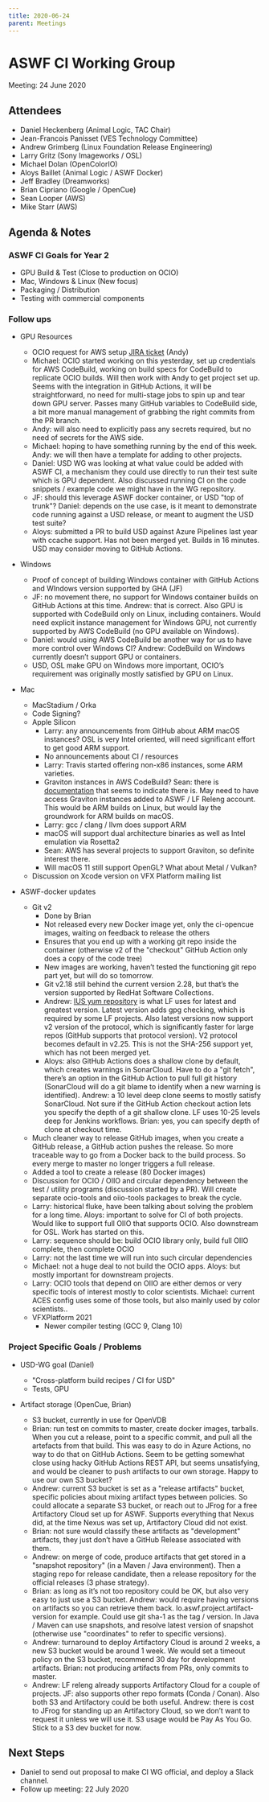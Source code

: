 ```yaml
---
title: 2020-06-24
parent: Meetings
---
```

# **ASWF CI Working Group**

Meeting:   24 June 2020

## Attendees

* Daniel Heckenberg (Animal Logic, TAC Chair)
* Jean-Francois Panisset (VES Technology Committee)
* Andrew Grimberg (Linux Foundation Release Engineering)
* Larry Gritz (Sony Imageworks / OSL)
* Michael Dolan (OpenColorIO)
* Aloys Baillet (Animal Logic / ASWF Docker)
* Jeff Bradley (Dreamworks)
* Brian Cipriano (Google / OpenCue)
* Sean Looper (AWS)
* Mike Starr (AWS)

## Agenda & Notes

### ASWF CI Goals for Year 2

* GPU Build & Test  (Close to production on OCIO)
* Mac, Windows & Linux (New focus)
* Packaging / Distribution 
* Testing with commercial components

### Follow ups

* GPU Resources
    * OCIO request for AWS setup [JIRA ticket](https://jira.linuxfoundation.org/servicedesk/customer/portal/2/IT-19573) (Andy)
    * Michael: OCIO started working on this yesterday, set up credentials for AWS CodeBuild, working on build specs for CodeBuild to replicate OCIO builds. Will then work with Andy to get project set up. Seems with the integration in GitHub Actions, it will be straightforward, no need for multi-stage jobs to spin up and tear down GPU server. Passes many GitHub variables to CodeBuild side, a bit more manual management of grabbing the right commits from the PR branch.
    * Andy: will also need to explicitly pass any secrets required, but no need of secrets for the AWS side.
    * Michael: hoping to have something running by the end of this week. Andy: we will then have a template for adding to other projects.
    * Daniel: USD WG was looking at what value could be added with ASWF CI, a mechanism they could use directly to run their test suite which is GPU dependent. Also discussed running CI on the code snippets / example code we might have in the WG repository.
    * JF: should this leverage ASWF docker container, or USD "top of trunk"? Daniel: depends on the use case, is it meant to demonstrate code running against a USD release, or meant to augment the USD test suite?
    * Aloys: submitted a PR to build USD against Azure Pipelines last year with ccache support. Has not been merged yet. Builds in 16 minutes. USD may consider moving to GitHub Actions.

* Windows
    * Proof of concept of building Windows container with GitHub Actions and WIndows version supported by GHA (JF)
    * JF: no movement there, no support for Windows container builds on GitHub Actions at this time. Andrew: that is correct. Also GPU is supported with CodeBuild only on Linux, including containers. Would need explicit instance management for Windows GPU, not currently supported by AWS CodeBuild (no GPU available on Windows).
    * Daniel: would using AWS CodeBuild be another way for us to have more control over Windows CI? Andrew: CodeBuild on Windows currently doesn’t support GPU or containers.
    * USD, OSL make GPU on Windows more important, OCIO’s requirement was originally mostly satisfied by GPU on Linux.

* Mac
    * MacStadium / Orka
    * Code Signing?
    * Apple Silicon
        * Larry: any announcements from GitHub about ARM macOS instances? OSL is very Intel oriented, will need significant effort to get good ARM support.
        * No announcements about CI / resources
        * Larry: Travis started offering non-x86 instances, some ARM varieties.
        * Graviton instances in AWS CodeBuild? Sean: there is [documentation](https://aws.amazon.com/about-aws/whats-new/2019/11/aws-codebuild-adds-support-for-arm--gpu--and-x-large-compute-typ/) that seems to indicate there is. May need to have access Graviton instances added to ASWF / LF Releng account. This would be ARM builds on Linux, but would lay the groundwork for ARM builds on macOS.
        * Larry: gcc / clang / llvm does support ARM
        * macOS will support dual architecture binaries as well as Intel emulation via Rosetta2
        * Sean: AWS has several projects to support Graviton, so definite interest there.
        * Will macOS 11 still support OpenGL? What about Metal / Vulkan?
    * Discussion on Xcode version on VFX Platform mailing list

* ASWF-docker updates
    * Git v2
        * Done by Brian
        * Not released every new Docker image yet, only the ci-opencue images, waiting on feedback to release the others
        * Ensures that you end up with a working git repo inside the container (otherwise v2 of the "checkout" GitHub Action only does a copy of the code tree)
        * New images are working, haven’t tested the functioning git repo part yet, but will do so tomorrow.
        * Git v2.18 still behind the current version 2.28, but that’s the version supported by RedHat Software Collections.
        * Andrew: [IUS yum repository](https://ius.io/) is what LF uses for latest and greatest version. Latest version adds gpg checking, which is required by some LF projects. Also latest versions now support v2 version of the protocol, which is significantly faster for large repos (GitHub supports that protocol version). V2 protocol becomes default in v2.25. This is not the SHA-256 support yet, which has not been merged yet.
        * Aloys: also GitHub Actions does a shallow clone by default, which creates warnings in SonarCloud. Have to do a "git fetch", there’s an option in the GitHub Action to pull full git history (SonarCloud will do a git blame to identify when a new warning is identified). Andrew: a 10 level deep clone seems to mostly satisfy SonarCloud. Not sure if the GitHub Action checkout action lets you specify the depth of a git shallow clone. LF uses 10-25 levels deep for Jenkins workflows. Brian: yes, you can specify depth of clone at checkout time.
    * Much cleaner way to release GitHub images, when you create a GitHub release, a GitHub action pushes the release. So more traceable way to go from a Docker back to the build process. So every merge to master no longer triggers a full release.
    * Added a tool to create a release (80 Docker images)
    * Discussion for OCIO / OIIO and circular dependency between the test / utility programs (discussion started by a PR). Will create separate ocio-tools and oiio-tools packages to break the cycle.
    * Larry: historical fluke, have been talking about solving the problem for a long time. Aloys: important to solve for CI of both projects. Would like to support full OIIO that supports OCIO. Also downstream for OSL. Work has started on this.
    * Larry: sequence should be: build OCIO library only, build full OIIO complete, then complete OCIO
    * Larry: not the last time we will run into such circular dependencies
    * Michael: not a huge deal to not build the OCIO apps. Aloys: but mostly important for downstream projects.
    * Larry: OCIO tools that depend on OIIO are either demos or very specific tools of interest mostly to color scientists. Michael: current ACES config uses some of those tools, but also mainly used by color scientists..
    * VFXPlatform 2021
        * Newer compiler testing (GCC 9, Clang 10)

### Project Specific Goals / Problems

* USD-WG goal (Daniel)
    * "Cross-platform build recipes / CI for USD"
    * Tests, GPU

* Artifact storage (OpenCue, Brian)
    * S3 bucket, currently in use for OpenVDB
    * Brian: run test on commits to master, create docker images, tarballs. When you cut a release, point to a specific commit, and pull all the artefacts from that build. This was easy to do in Azure Actions, no way to do that on GitHub Actions. Seem to be getting somewhat close using hacky GitHub Actions REST API, but seems unsatisfying, and would be cleaner to push artifacts to our own storage. Happy to use our own S3 bucket?
    * Andrew: current S3 bucket is set as a "release artifacts" bucket, specific policies about mixing artifact types between policies. So could allocate a separate S3 bucket, or reach out to JFrog for a free Artifactory Cloud set up for ASWF. Supports everything that Nexus did, at the time Nexus was set up, Artifactory Cloud did not exist.
    * Brian: not sure would classify these artifacts as "development" artifacts, they just don’t have a GitHub Release associated with them.
    * Andrew: on merge of code, produce artifacts that get stored in a "snapshot repository" (in a Maven / Java environment). Then a staging repo for release candidate, then a release repository for the official releases (3 phase strategy).
    * Brian: as long as it’s not too repository could be OK, but also very easy to just use a S3 bucket. Andrew: would require having versions on artifacts so you can retrieve them back. Io.aswf.project.artifact-version for example. Could use git sha-1 as the tag / version. In Java / Maven can use snapshots, and resolve latest version of snapshot (otherwise use "coordinates" to refer to specific versions).
    * Andrew: turnaround to deploy Artifactory Cloud is around 2 weeks, a new S3 bucket would be around 1 week. We would set a timeout policy on the S3 bucket, recommend 30 day for development artifacts. Brian: not producing artifacts from PRs, only commits to master. 
    * Andrew: LF releng already supports Artifactory Cloud for a couple of projects. JF: also supports other repo formats (Conda / Conan). Also both S3 and Artifactory could be both useful. Andrew: there is cost to JFrog for standing up an Artifactory Cloud, so we don’t want to request it unless we will use it. S3 usage would be Pay As You Go. Stick to a S3 dev bucket for now.

## Next Steps

* Daniel to send out proposal to make CI WG official, and deploy a Slack channel.
* Follow up meeting: 22 July 2020

